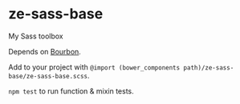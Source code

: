 # ze-sass-base
My Sass toolbox

Depends on [Bourbon].

[Bourbon]: https://github.com/thoughtbot/bourbon

Add to your project with `@import (bower_components path)/ze-sass-base/ze-sass-base.scss`.

`npm test` to run function & mixin tests.